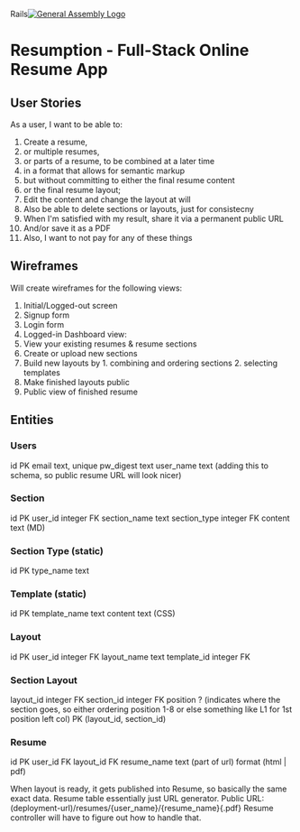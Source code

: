 Rails[![General Assembly Logo](https://camo.githubusercontent.com/1a91b05b8f4d44b5bbfb83abac2b0996d8e26c92/687474703a2f2f692e696d6775722e636f6d2f6b6538555354712e706e67)](https://generalassemb.ly/education/web-development-immersive)

# Resumption - Full-Stack Online Resume App

## User Stories

As a user, I want to be able to:
1. Create a resume,
  1. or multiple resumes,
  2. or parts of a resume, to be combined at a later time
2. in a format that allows for semantic markup
3. but without committing to either the final resume content
4. or the final resume layout;
5. Edit the content and change the layout at will
6. Also be able to delete sections or layouts, just for consistecny
8. When I'm satisfied with my result, share it via a permanent public URL
9. And/or save it as a PDF
10. Also, I want to not pay for any of these things

## Wireframes

Will create wireframes for the following views:
1. Initial/Logged-out screen
2. Signup form
3. Login form
4. Logged-in Dashboard view:
  1. View your existing resumes & resume sections
  2. Create or upload new sections
  3. Build new layouts by
    1. combining and ordering sections
    2. selecting templates
  4. Make finished layouts public
5. Public view of finished resume

## Entities

### Users
id            PK
email         text, unique
pw_digest     text
user_name     text (adding this to schema, so public resume URL will look nicer)

### Section
id            PK
user_id       integer FK
section_name  text
section_type  integer FK
content  text (MD)

### Section Type (static)
id            PK
type_name     text

### Template (static)
id            PK
template_name text
content       text (CSS)

### Layout
id            PK
user_id       integer FK
layout_name   text
template_id   integer FK

### Section Layout
layout_id     integer FK
section_id    integer FK
position      ? (indicates where the section goes,
              so either ordering position 1-8 or else
              something like L1 for 1st position left col)
PK (layout_id, section_id)

### Resume
id            PK
user_id       FK
layout_id     FK
resume_name   text (part of url)
format        (html | pdf)

When layout is ready, it gets published into Resume, so basically
the same exact data. Resume table essentially just URL generator.
Public URL: (deployment-url)/resumes/{user_name}/{resume_name}{.pdf}
Resume controller will have to figure out how to handle that.
